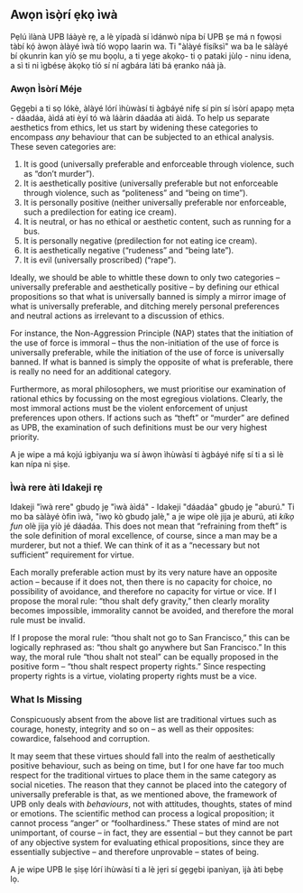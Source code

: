 ## Awọn ìsọ̀rí ẹkọ ìwà

Pẹlú ìlànà UPB láàyè rẹ, a lè yípadà sí ìdánwò nípa bí UPB ṣe má n fọwọsi tàbí kọ́ àwọn àlàyé ìwà tíó wọpọ laarin wa. Ti "àlàyé físíksì" wa ba le sàlàyé bí ọkunrin kan yíò ṣe mu bọọlu, a ti yege akọkọ- ti ọ pataki jùlọ - ninu idena, a sì ti ni ìgbésẹ àkọkọ tíó sí ní agbára láti bá ẹranko náà jà.

### Awọn Ìsòrí Méje

Gẹgẹbi a ti sọ lókè, àlàyé lórí ìhùwàsí ti àgbáyé nifẹ sí pin sí ìsòrí apapọ mẹta - dáadáa, àìdá ati èyí tó wà láàrin dáadáa ati àìdá. To help us separate aesthetics from ethics, let us start by widening these categories to encompass *any* behaviour that can be subjected to an ethical analysis. These seven categories are:

1. It is good (universally preferable and enforceable through violence, such as “don’t murder”).
2. It is aesthetically positive (universally preferable but not enforceable through violence, such as “politeness” and “being on time”).
3. It is personally positive (neither universally preferable nor enforceable, such a predilection for eating ice cream).
4. It is neutral, or has no ethical or aesthetic content, such as running for a bus.
5. It is personally negative (predilection for not eating ice cream).
6. It is aesthetically negative (“rudeness” and “being late”).
7. It is evil (universally proscribed) (“rape”).

Ideally, we should be able to whittle these down to only two categories – universally preferable and aesthetically positive – by defining our ethical propositions so that what is universally banned is simply a mirror image of what is universally preferable, and ditching merely personal preferences and neutral actions as irrelevant to a discussion of ethics.

For instance, the Non-Aggression Principle (NAP) states that the initiation of the use of force is immoral – thus the non-initiation of the use of force is universally preferable, while the initiation of the use of force is universally banned. If what is banned is simply the opposite of what is preferable, there is really no need for an additional category.

Furthermore, as moral philosophers, we must prioritise our examination of rational ethics by focussing on the most egregious violations. Clearly, the most immoral actions must be the violent enforcement of unjust preferences upon others. If actions such as “theft” or “murder” are defined as UPB, the examination of such definitions must be our very highest priority.

A je wipe a má kọjú igbiyanju wa sí àwọn ìhùwàsí ti àgbáyé nifẹ sí ti a sì lè kan nípa ni ṣiṣe.

### Ìwà rere àti Idakeji rẹ

Idakeji "ìwà rere" gbudọ jẹ "ìwà àìdá" - Idakeji "dáadáa" gbudọ jẹ "aburú." Ti mo ba sàlàyé òfin ìwà, "iwọ kò gbudọ jalè," a je wipe olè jija je aburú, ati *kíkọ fun* olè jija yíò jé dáadáa. This does not mean that “refraining from theft” is the sole definition of moral excellence, of course, since a man may be a murderer, but not a thief. We can think of it as a “necessary but not sufficient” requirement for virtue.

Each morally preferable action must by its very nature have an opposite action – because if it does not, then there is no capacity for choice, no possibility of avoidance, and therefore no capacity for virtue or vice. If I propose the moral rule: “thou shalt defy gravity,” then clearly morality becomes impossible, immorality cannot be avoided, and therefore the moral rule must be invalid.

If I propose the moral rule: “thou shalt not go to San Francisco,” this can be logically rephrased as: “thou shalt go anywhere but San Francisco.” In this way, the moral rule “thou shalt not steal” can be equally proposed in the positive form – “thou shalt respect property rights.” Since respecting property rights is a virtue, violating property rights must be a vice.

### What Is Missing

Conspicuously absent from the above list are traditional virtues such as courage, honesty, integrity and so on – as well as their opposites: cowardice, falsehood and corruption.

It may seem that these virtues should fall into the realm of aesthetically positive behaviour, such as being on time, but I for one have far too much respect for the traditional virtues to place them in the same category as social niceties. The reason that they cannot be placed into the category of universally preferable is that, as we mentioned above, the framework of UPB only deals with *behaviours*, not with attitudes, thoughts, states of mind or emotions. The scientific method can process a logical proposition; it cannot process “anger” or “foolhardiness.” These states of mind are not unimportant, of course – in fact, they are essential – but they cannot be part of any objective system for evaluating ethical propositions, since they are essentially subjective – and therefore unprovable – states of being.

A je wipe UPB le ṣiṣẹ lórí ìhùwàsí ti a lè jẹri sí gẹgẹbi ipaniyan, ìjà àti bẹbẹ lọ.